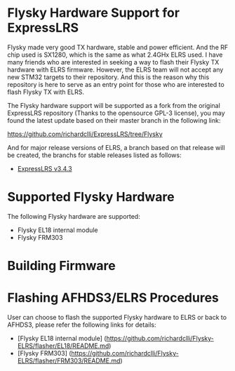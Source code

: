 # Flysky Hardware Support for ExpressLRS
Flysky made very good TX hardware, stable and power efficient.  And the RF chip used is SX1280, which is the same as what 2.4GHx ELRS used.  I have many friends who are interested in seeking a way to flash their Flysky TX hardware with ELRS firmware.  However, the ELRS team will not accept any new STM32 targets to their repository.  And this is the reason why this repository is here to serve as an entry point for those who are interested to flash Flysky TX with ELRS.

The Flysky hardware support will be supported as a fork from the original ExpressLRS repository (Thanks to the opensource GPL-3 license), you may found the latest update based on their master branch in the following link:

https://github.com/richardclli/ExpressLRS/tree/Flysky

And for major release versions of ELRS, a branch based on that release will be created, the branchs for stable releases listed as follows:

* [ExpressLRS v3.4.3](https://github.com/richardclli/ExpressLRS/tree/Flysky-v3.4.3)

# Supported Flysky Hardware

The following Flysky hardware are supported:
* Flysky EL18 internal module
* Flysky FRM303

# Building Firmware

# Flashing AFHDS3/ELRS Procedures

User can choose to flash the supported Flysky hardware to ELRS or back to AFHDS3, please refer the following links for details:

* [Flysky EL18 internal module] (https://github.com/richardclli/Flysky-ELRS/flasher/EL18/README.md)
* [Flysky FRM303] (https://github.com/richardclli/Flysky-ELRS/flasher/FRM303/README.md)

